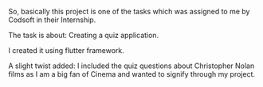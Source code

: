 So, basically this project is one of the tasks which was assigned to me by Codsoft in their Internship.

The task is about: 
Creating a quiz application.

I created it using flutter framework.

A slight twist added:
I included the quiz questions about Christopher Nolan films as I am a big fan of Cinema and wanted to signify through my project.
